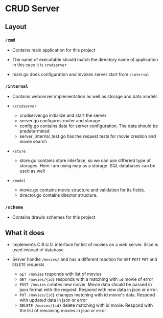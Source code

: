 # CRUD Server

## Layout

### `/cmd`

* Contains main application for this project

* The name of executable should match the directory name of application in this case it is `crudserver`

* main.go does configuration and invokes server start from `/internal`

### `/internal`

* Contains webserver implementation as well as storage and data models

- `/crudserver`
    - crudserver.go initialize and start the server
    - server.go configures router and storage
    - config.go contains data for server configuration. The data should be predetermined
    - server_internal_test.go has the request tests for movie creation and movie search

- `/store`
    - store.go contains store interface, so we can use different type of storages. 
    Here i am using map as a storage. SQL databases can be used as well

- `/model`
    - movie.go contains movie structure and validation for its fields.
    - director.go contains director structure.


### `/scheme`

* Contains drawio schemes for this project

## What it does
* Implements C.R.U.D. interface for list of movies on a web server. Slice is used instead of database

* Server handle `/movies/` and has a different reaction for `GET` `POST` `PUT` and `DELETE` requests
    - `GET /movies` responds with list of movies
    - `GET /movies/{id}` responds with a matching with `id` movie of error
    - `POST /movies` creates new movie. Movie data should be passed in json format with the request. 
    Respond with new data in json or error.
    - `PUT /movies/{id}` changes matching with id movie's data. Respond with updated data in json or error
    - `DELETE /movies/{id}` delete matching with id movie. Respond with the list of remaining movies in json or error
    
